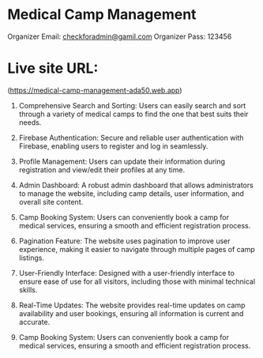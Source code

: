 # Medical Camp Management

Organizer Email: checkforadmin@gamil.com
Organizer Pass: 123456

# Live site URL:  
(https://medical-camp-management-ada50.web.app)

1) Comprehensive Search and Sorting: Users can easily search and sort through a variety of medical camps to find the one that best suits their needs.

2) Firebase Authentication: Secure and reliable user authentication with Firebase, enabling users to register and log in seamlessly.

3) Profile Management: Users can update their information during registration and view/edit their profiles at any time.

4) Admin Dashboard: A robust admin dashboard that allows administrators to manage the website, including camp details, user information, and overall site content.

5) Camp Booking System: Users can conveniently book a camp for medical services, ensuring a smooth and efficient registration process.

6) Pagination Feature: The website uses pagination to improve user experience, making it easier to navigate through multiple pages of camp listings.

7) User-Friendly Interface: Designed with a user-friendly interface to ensure ease of use for all visitors, including those with minimal technical skills.

9) Real-Time Updates: The website provides real-time updates on camp availability and user bookings, ensuring all information is current and accurate.

10) Camp Booking System: Users can conveniently book a camp for medical services, ensuring a smooth and efficient registration process.
